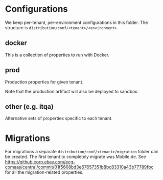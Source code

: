 # Configurations
We keep per-tenant, per-environment configurations in this folder. The structure is `distribution/conf/<tenant>/<environment>`.

## docker
This is a collection of properties to run with Docker.

## prod
Production properties for given tenant.

Note that the production artifact will also be deployed to sandbox. 

## other (e.g. itqa)
Alternative sets of properties specific to each tenant.

# Migrations
For migrations a separate `distribution/conf/<tenant>/migration` folder can be created. The first tenant to completely migrate was Mobile.de. See https://github.corp.ebay.com/ecg-comaas/central/commit/01f5608bd3e67657351b8bc83310a43b77789fbc for all the migration-related properties.
